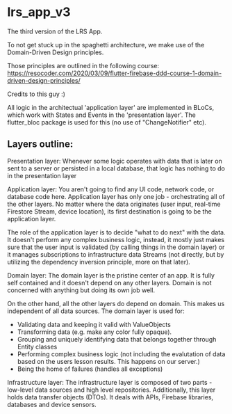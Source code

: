# lrs_app_v3

The third version of the LRS App. 

To not get stuck up in the spaghetti architecture, we make use of the Domain-Driven Design principles.

Those principles are outlined in the following course:
 https://resocoder.com/2020/03/09/flutter-firebase-ddd-course-1-domain-driven-design-principles/

 Credits to this guy :)

 All logic in the architectual 'application layer' are implemented in BLoCs, which work with States and Events in the 'presentation layer'. 
 The flutter_bloc package is used for this (no use of "ChangeNotifier" etc).

## Layers outline:

 Presentation layer: 
 Whenever some logic operates with data that is later on sent to a server or persisted in a local database, that logic has nothing to do in the presentation layer

 Application layer:
 You aren't going to find any UI code, network code, or database code here. Application layer has only one job - orchestrating all of the other layers. No matter where the data originates (user input, real-time Firestore Stream, device location), its first destination is going to be the application layer.

 The role of the application layer is to decide "what to do next" with the data. It doesn't perform any complex business logic, instead, it mostly just makes sure that the user input is validated (by calling things in the domain layer) or it manages subscriptions to infrastructure data Streams (not directly, but by utilizing the dependency inversion principle, more on that later).

Domain layer:
The domain layer is the pristine center of an app. It is fully self contained and it doesn't depend on any other layers. Domain is not concerned with anything but doing its own job well.

On the other hand, all the other layers do depend on domain. This makes us independent of all data sources. 
The domain layer is used for:
- Validating data and keeping it valid with ValueObjects
- Transforming data (e.g. make any color fully opaque).
- Grouping and uniquely identifying data that belongs together through Entity classes
- Performing complex business logic (not including the evalutation of data based on the users lesson results. This happens on our server.)
- Being the home of failures (handles all exceptions)

Infrastructure layer:
The infrastructure layer is composed of two parts - low-level data sources and high level repositories. Additionally, this layer holds data transfer objects (DTOs). It deals with APIs, Firebase libraries, databases and device sensors.

